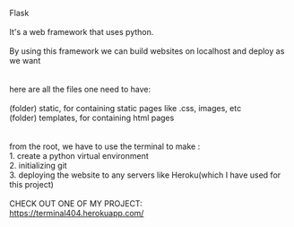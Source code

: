 Flask<br>
<br>It's a web framework that uses python.<br>
<br>By using this framework we can build websites on localhost and deploy as we want<br>
<br>
<br>here are all the files one need to have:<br>
<br>(folder) static, for containing static pages like .css, images, etc 
<br>(folder) templates, for containing html pages<br>
<br>
<br>from the root, we have to use the terminal to make :
<br>1. create a python virtual environment
<br>2. initializing git
<br>3. deploying the website to any servers like Heroku(which I have used for this project)<br>
<br> CHECK OUT ONE OF MY PROJECT:<br>
https://terminal404.herokuapp.com/

